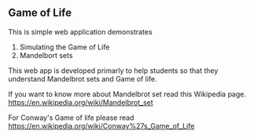 ## Game of Life 

This is simple web application demonstrates 
1.  Simulating the Game of Life
2. Mandelbort sets 


This web app is developed primarly to help students so that they understand Mandelbrot sets and Game of life. 


If you want to know more about Mandelbrot set read this Wikipedia page.
https://en.wikipedia.org/wiki/Mandelbrot_set




For Conway's Game of life please read https://en.wikipedia.org/wiki/Conway%27s_Game_of_Life
